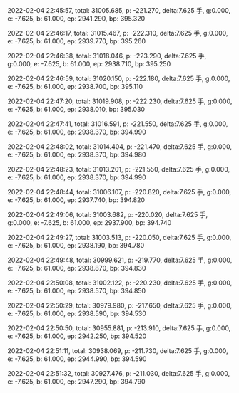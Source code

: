 2022-02-04 22:45:57, total: 31005.685, p: -221.270, delta:7.625 手, g:0.000, e: -7.625, b: 61.000, ep: 2941.290, bp: 395.320

2022-02-04 22:46:17, total: 31015.467, p: -222.310, delta:7.625 手, g:0.000, e: -7.625, b: 61.000, ep: 2939.770, bp: 395.260

2022-02-04 22:46:38, total: 31018.046, p: -223.290, delta:7.625 手, g:0.000, e: -7.625, b: 61.000, ep: 2938.710, bp: 395.250

2022-02-04 22:46:59, total: 31020.150, p: -222.180, delta:7.625 手, g:0.000, e: -7.625, b: 61.000, ep: 2938.700, bp: 395.110

2022-02-04 22:47:20, total: 31019.908, p: -222.230, delta:7.625 手, g:0.000, e: -7.625, b: 61.000, ep: 2938.010, bp: 395.030

2022-02-04 22:47:41, total: 31016.591, p: -221.550, delta:7.625 手, g:0.000, e: -7.625, b: 61.000, ep: 2938.370, bp: 394.990

2022-02-04 22:48:02, total: 31014.404, p: -221.470, delta:7.625 手, g:0.000, e: -7.625, b: 61.000, ep: 2938.370, bp: 394.980

2022-02-04 22:48:23, total: 31013.201, p: -221.550, delta:7.625 手, g:0.000, e: -7.625, b: 61.000, ep: 2938.370, bp: 394.990

2022-02-04 22:48:44, total: 31006.107, p: -220.820, delta:7.625 手, g:0.000, e: -7.625, b: 61.000, ep: 2937.740, bp: 394.820

2022-02-04 22:49:06, total: 31003.682, p: -220.020, delta:7.625 手, g:0.000, e: -7.625, b: 61.000, ep: 2937.900, bp: 394.740

2022-02-04 22:49:27, total: 31003.513, p: -220.050, delta:7.625 手, g:0.000, e: -7.625, b: 61.000, ep: 2938.190, bp: 394.780

2022-02-04 22:49:48, total: 30999.621, p: -219.770, delta:7.625 手, g:0.000, e: -7.625, b: 61.000, ep: 2938.870, bp: 394.830

2022-02-04 22:50:08, total: 31002.122, p: -220.230, delta:7.625 手, g:0.000, e: -7.625, b: 61.000, ep: 2938.570, bp: 394.850

2022-02-04 22:50:29, total: 30979.980, p: -217.650, delta:7.625 手, g:0.000, e: -7.625, b: 61.000, ep: 2938.590, bp: 394.530

2022-02-04 22:50:50, total: 30955.881, p: -213.910, delta:7.625 手, g:0.000, e: -7.625, b: 61.000, ep: 2942.250, bp: 394.520

2022-02-04 22:51:11, total: 30938.069, p: -211.730, delta:7.625 手, g:0.000, e: -7.625, b: 61.000, ep: 2944.990, bp: 394.590

2022-02-04 22:51:32, total: 30927.476, p: -211.030, delta:7.625 手, g:0.000, e: -7.625, b: 61.000, ep: 2947.290, bp: 394.790